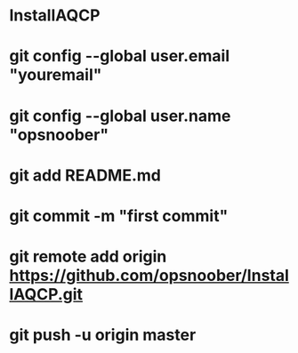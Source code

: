 # InstallAQCP
# git config --global user.email "youremail"
# git config --global user.name "opsnoober"
# git add README.md
# git commit -m "first commit"
# git remote add origin https://github.com/opsnoober/InstallAQCP.git
# git push -u origin master

